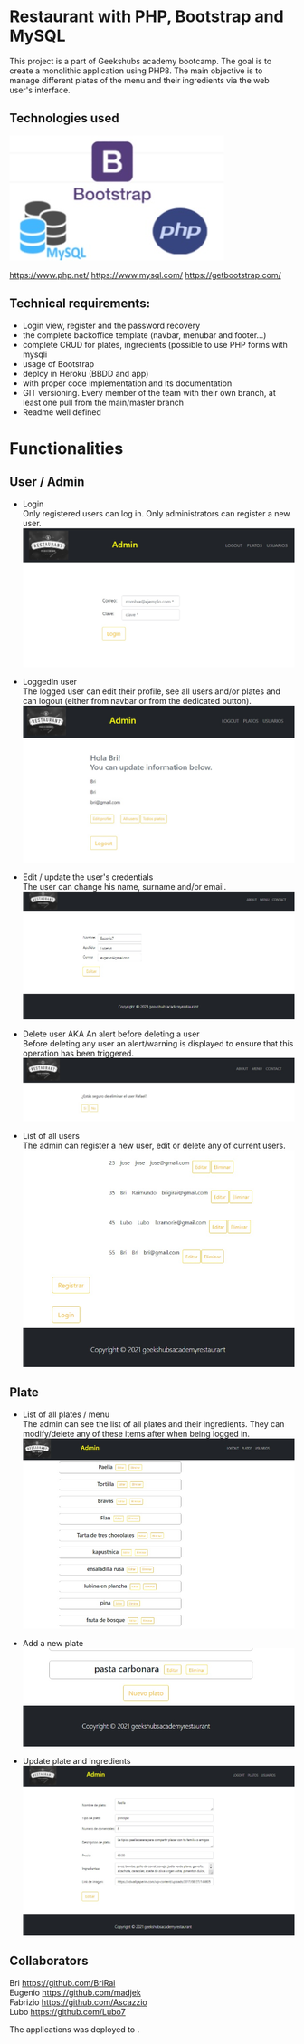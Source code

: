 # Restaurant with PHP, Bootstrap and MySQL

This project is a part of Geekshubs academy bootcamp. 
The goal is to create a monolithic application using PHP8. The main objective is to manage different plates of the menu and their ingredients via the web user's interface. 

## Technologies used

![Technologies logos](https://github.com/Ascazzio/restaurantePHP/blob/main/images/Technologies_used_PHP_MySQL_Bootstrap.jpg) <br>

https://www.php.net/
https://www.mysql.com/
https://getbootstrap.com/

## Technical requirements: 
* Login view, register and the password recovery
* the complete backoffice template (navbar, menubar and footer...)
* complete CRUD for plates, ingredients (possible to use PHP forms with mysqli
* usage of Bootstrap
* deploy in Heroku (BBDD and app)
* with proper code implementation and its documentation
* GIT versioning. Every member of the team with their own branch, at least one pull from the main/master branch
* Readme well defined

# Functionalities

## User / Admin
* Login <br>
Only registered users can log in. Only administrators can register a new user.
![Login](https://github.com/Ascazzio/restaurantePHP/blob/main/images/Login_Page.jpg)

* LoggedIn user<br>
The logged user can edit their profile, see all users and/or plates and can logout (either from navbar or from the dedicated button).
![LogedIn user](https://github.com/Ascazzio/restaurantePHP/blob/main/images/LogedIn_page.jpg)

* Edit / update the user's credentials<br>
The user can change his name, surname and/or email. 
![Edit user](https://github.com/Ascazzio/restaurantePHP/blob/main/images/Edit_user.jpg)

* Delete user AKA An alert before deleting a user<br>
Before deleting any user an alert/warning is displayed to ensure that this operation has been triggered.
![Alert_before_deleting_a_user](https://github.com/Ascazzio/restaurantePHP/blob/main/images/Alert_before_deleting_user.jpg)

* List of all users <br>
The admin can register a new user, edit or delete any of current users.
![List_of_all_users](https://github.com/Ascazzio/restaurantePHP/blob/main/images/List_all_user_edit_delete_register_login.jpg)

## Plate

* List of all plates / menu<br>
The admin can see the list of all plates and their ingredients. They can modify/delete any of these items after when being logged in. 
![List of all plates](https://github.com/Ascazzio/restaurantePHP/blob/main/images/List_all_plates.jpg)

* Add a new plate<br>
![Add a new plate](https://github.com/Ascazzio/restaurantePHP/blob/main/images/Add_new_plate.jpg)

* Update plate and ingredients<br>
![Update plate and ingredients](https://github.com/Ascazzio/restaurantePHP/blob/main/images/Update_plate.jpg)<br>

## Collaborators
Bri https://github.com/BriRai <br>
Eugenio https://github.com/madjek <br>
Fabrizio https://github.com/Ascazzio <br>
Lubo https://github.com/Lubo7

The applications was deployed to       .





